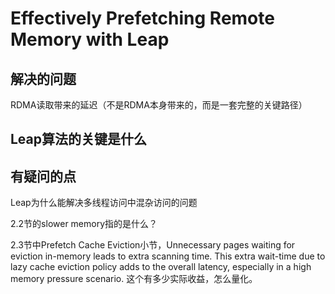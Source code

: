 # Effectively Prefetching Remote Memory with Leap

## 解决的问题

RDMA读取带来的延迟（不是RDMA本身带来的，而是一套完整的关键路径）

## Leap算法的关键是什么


## 有疑问的点

Leap为什么能解决多线程访问中混杂访问的问题

2.2节的slower memory指的是什么？

2.3节中Prefetch Cache Eviction小节，Unnecessary pages waiting for eviction in-memory leads to extra scanning time. This extra wait-time due to lazy cache eviction policy adds to the overall latency, especially in a high memory pressure scenario. 这个有多少实际收益，怎么量化。

